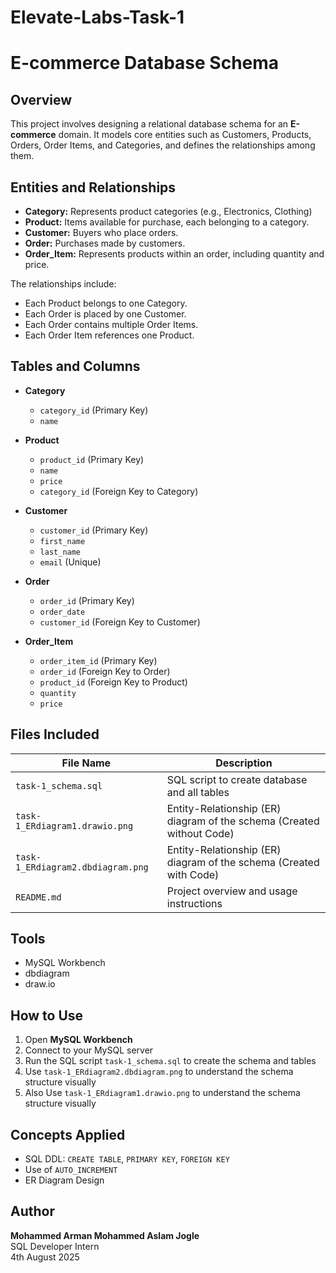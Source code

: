 # Elevate-Labs-Task-1

# E-commerce Database Schema

## Overview
This project involves designing a relational database schema for an **E-commerce** domain. It models core entities such as Customers, Products, Orders, Order Items, and Categories, and defines the relationships among them.

## Entities and Relationships
- **Category:** Represents product categories (e.g., Electronics, Clothing)
- **Product:** Items available for purchase, each belonging to a category.
- **Customer:** Buyers who place orders.
- **Order:** Purchases made by customers.
- **Order_Item:** Represents products within an order, including quantity and price.

The relationships include:
- Each Product belongs to one Category.
- Each Order is placed by one Customer.
- Each Order contains multiple Order Items.
- Each Order Item references one Product.

## Tables and Columns

- **Category**
  - `category_id` (Primary Key)
  - `name`

- **Product**
  - `product_id` (Primary Key)
  - `name`
  - `price`
  - `category_id` (Foreign Key to Category)

- **Customer**
  - `customer_id` (Primary Key)
  - `first_name`
  - `last_name`
  - `email` (Unique)

- **Order**
  - `order_id` (Primary Key)
  - `order_date`
  - `customer_id` (Foreign Key to Customer)

- **Order_Item**
  - `order_item_id` (Primary Key)
  - `order_id` (Foreign Key to Order)
  - `product_id` (Foreign Key to Product)
  - `quantity`
  - `price`


##  Files Included

| File Name           | Description                                    |
|---------------------|------------------------------------------------|
| `task-1_schema.sql`| SQL script to create database and all tables  |
| `task-1_ERdiagram1.drawio.png`    | Entity-Relationship (ER) diagram of the schema (Created without Code) |
| `task-1_ERdiagram2.dbdiagram.png`    | Entity-Relationship (ER) diagram of the schema (Created with Code) |
| `README.md`         | Project overview and usage instructions        |

## Tools
- MySQL Workbench
- dbdiagram
- draw.io

##  How to Use

1. Open **MySQL Workbench**
2. Connect to your MySQL server
3. Run the SQL script `task-1_schema.sql` to create the schema and tables
4. Use `task-1_ERdiagram2.dbdiagram.png` to understand the schema structure visually
5. Also Use `task-1_ERdiagram1.drawio.png` to understand the schema structure visually

##  Concepts Applied

- SQL DDL: `CREATE TABLE`, `PRIMARY KEY`, `FOREIGN KEY`
- Use of `AUTO_INCREMENT`
- ER Diagram Design

##  Author

**Mohammed Arman Mohammed Aslam Jogle**  
SQL Developer Intern  
4th August 2025
